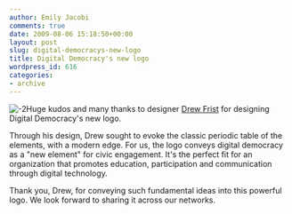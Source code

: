 ```yaml
---
author: Emily Jacobi
comments: true
date: 2009-08-06 15:18:50+00:00
layout: post
slug: digital-democracys-new-logo
title: Digital Democracy's new logo
wordpress_id: 616
categories:
- archive
---
```


![-2](https://s3.amazonaws.com/digidem-www/wp-content/uploads/2009/08/2.jpg)Huge kudos and many thanks to designer [Drew Frist](http://drewfrist.com/) for designing Digital Democracy's new logo.

Through his design, Drew sought to evoke the classic periodic table of the elements, with a modern edge. For us, the logo conveys digital democracy as a "new element" for civic engagement. It's the perfect fit for an organization that promotes education, participation and communication through digital technology.

Thank you, Drew, for conveying such fundamental ideas into this powerful logo. We look forward to sharing it across our networks.

